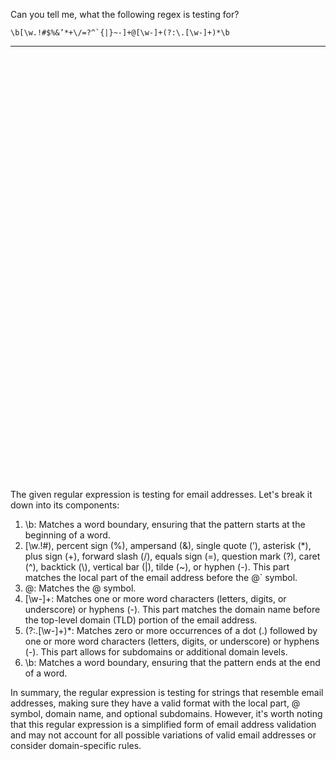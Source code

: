 Can you tell me, what the following regex is testing for?

```
\b[\w.!#$%&’*+\/=?^`{|}~-]+@[\w-]+(?:\.[\w-]+)*\b
```

---

&nbsp;  
&nbsp;  
&nbsp;  
&nbsp;  
&nbsp;  
&nbsp;  
&nbsp;  
&nbsp;  
&nbsp;  
&nbsp;  
&nbsp;  
&nbsp;  
&nbsp;  
&nbsp;  
&nbsp;  
&nbsp;  
&nbsp;  
&nbsp;  
&nbsp;  
&nbsp;  
&nbsp;  
&nbsp;  
&nbsp;  
&nbsp;  
&nbsp;  
&nbsp;  
&nbsp;  
&nbsp;  
&nbsp;  
&nbsp;  
&nbsp;  
&nbsp;  
&nbsp;  
&nbsp;  
&nbsp;  
&nbsp;  
&nbsp;  
&nbsp;  
&nbsp;  
&nbsp;  

The given regular expression is testing for email addresses. Let's break it down into its components:

1. \b: Matches a word boundary, ensuring that the pattern starts at the beginning of a word.
2. [\w.!#$%&’\*+\/=?^{|}\~-]+: Matches one or more occurrences of word characters (letters, digits, or underscore) along with a set of special characters: dot (.), exclamation mark (!), hash (#), dollar sign ($), percent sign (%), ampersand (&), single quote (’), asterisk (*), plus sign (+), forward slash (/), equals sign (=), question mark (?), caret (^), backtick (\\), vertical bar (|), tilde (~), or hyphen (-). This part matches the local part of the email address before the @` symbol.
3. @: Matches the @ symbol.
4. [\w-]+: Matches one or more word characters (letters, digits, or underscore) or hyphens (-). This part matches the domain name before the top-level domain (TLD) portion of the email address.
5. (?:\.[\w-]+)*: Matches zero or more occurrences of a dot (.) followed by one or more word characters (letters, digits, or underscore) or hyphens (-). This part allows for subdomains or additional domain levels.
6. \b: Matches a word boundary, ensuring that the pattern ends at the end of a word.

In summary, the regular expression is testing for strings that resemble email addresses, making sure they have a valid format with the local part, @ symbol, domain name, and optional subdomains. However, it's worth noting that this regular expression is a simplified form of email address validation and may not account for all possible variations of valid email addresses or consider domain-specific rules.
